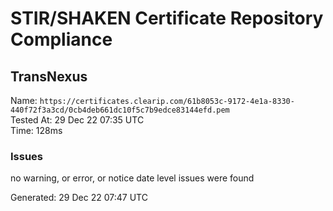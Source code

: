 # STIR/SHAKEN Certificate Repository Compliance

## TransNexus

Name: `https://certificates.clearip.com/61b8053c-9172-4e1a-8330-440f72f3a3cd/0cb4deb661dc10f5c7b9edce83144efd.pem`\
Tested At: 29 Dec 22 07:35 UTC\
Time: 128ms

### Issues

no warning, or error, or notice date level issues were found

Generated: 29 Dec 22 07:47 UTC